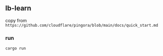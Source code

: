 ## lb-learn

copy from `https://github.com/cloudflare/pingora/blob/main/docs/quick_start.md`

### run
```bash
cargo run
```
